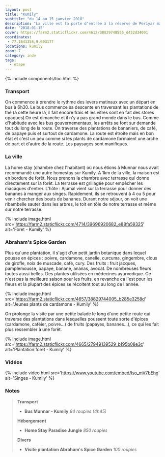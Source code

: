 ```yaml
---
layout: post
title: "Kumily"
subtitle: "du 14 au 15 janvier 2018"
description: "La ville est la porte d'entrée à la réserve de Periyar mais c'est également le lieu de production de nombreux épices et nottament de la cardamone"
date: '2018-01-15'
cover: https://farm2.staticflickr.com/4612/38829748555_d432d34001
coordinates:
 - 77.1641358,9.603177
locations: kumily
zoom: 7
category: inde
tags:
  - etape
---
```


{% include components/toc.html %}

### Transport

On commence à prendre le rythme des levers matinaux avec un départ en bus à 6h30. Le bus commence sa descente en traversant les plantations de thé (à cette heure là, il fait encore frais et les vitres sont en fait des stores opaques).On est dimanche et il n'y a pas grand monde dans le bus. Comme d'habitude avec les bus gouvernementaux, les arrêts se font sur demande tout du long de la route. On traverse des plantations de bananiers, de café, de papaye puis et surtout de cardamone. La route est étroite mais en bon état et c'est un peu comme si les plants de cardamone formaient une arche de part et d'autre de la route. Les paysages sont manifiques.

### La ville

La home stay (chambre chez l'habitant) où nous étions à Munnar nous avait recommandé une autre homestay sur Kumily. A 1km de la ville, la maison est en bordure de forêt. Nous prenons la chambre avec terrasse qui donne directement sur la forêt. La terrasse est grillagée pour empêcher les macaques d'entrer. L'hôte : Ajumal vient sur la terrasse pour donner des bananes à manger aux singes. Rapidement, ils se retrouvent à 4 ou 5 pour venir chercher des bouts de bananes. Durant notre séjour, on voit une ribambelle sauter dans les arbres, le toit en tôle de notre terrasse et même sur notre terrasse.

{% include image.html
  src='https://farm2.staticflickr.com/4714/39696920682_e88fa59325'
  alt='Foret - Kumily'
%}

### Abraham's Spice Garden

Plus qu'une plantation, il s'agit d'un petit jardin botanique dans lequel pousse en épices : poivre, cardamone, canelle, curcuma, gingembre, clous de girofle, noix de muscade, café, cury. Des fruits : fruit jacques, pamplemousse, papaye, banane, ananas, avocat. De nombreuses fleurs toutes aussi belles. Des plantes utilisées en médecines ayurvedique. Ce n'est pas la meilleure saison pour les fruits, en revanche ca  l'est pour les fleurs et la plupart des épices se récoltent tout au long de l'année.

{% include image.html
  src='https://farm2.staticflickr.com/4657/38829744005_b285e3258d'
  alt='Jeunes plants de cardamone - Kumily'
%}

On prolonge la visite par une petite balade le long d'une petite route qui traverse des plantations dans lesquelles poussent toute sorte d'épices (cardamone, caféier, poivre...) de fruits (papayes, bananes...), ce qui les fait plus ressembler à une forêt.

{% include image.html
  src='https://farm2.staticflickr.com/4665/27949139529_b195b08e3c'
  alt='Plantation foret - Kumily'
%}

### Vidéos

{% include video.html
  src='https://www.youtube.com/embed/Iso_mV7bEhg'
  alt='Singes - Kumily'
%}

### Notes

>**Transport**
>
>- **Bus Munnar - Kumily** *94 roupies (4h45)*
>
>**Hébergement**
>
>- **Home Stay Paradise Jungle** *850 roupies*
>
>**Divers**
>
>- **Visite plantation Abraham's Spice Garden** *100 roupies*
